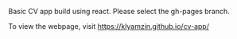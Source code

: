 Basic CV app build using react. Please select the gh-pages branch.

To view the webpage, visit
https://klyamzin.github.io/cv-app/
